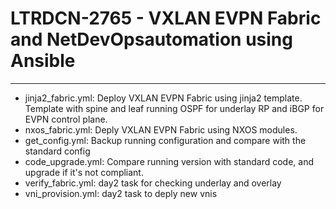 # LTRDCN-2765 - VXLAN EVPN Fabric and NetDevOpsautomation using Ansible  


---
- jinja2_fabric.yml: Deploy VXLAN EVPN Fabric using jinja2 template. Template with spine and leaf running OSPF for underlay RP and iBGP for EVPN control plane.
- nxos_fabric.yml: Deply VXLAN EVPN Fabric using NXOS modules.
- get_config.yml: Backup running configuration and compare with the standard config
- code_upgrade.yml: Compare running version with standard code, and upgrade if it's not compliant.
- verify_fabric.yml: day2 task for checking underlay and overlay
- vni_provision.yml: day2 task to deply new vnis
  
